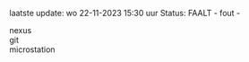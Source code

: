 laatste update: 
wo 22-11-2023 15:30   uur 
Status: FAALT - fout - 
<div class="service R">nexus</div><div class="service R">git</div><div class="service Y">microstation</div>